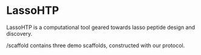 # LassoHTP
LassoHTP is a computational tool geared towards lasso peptide design and discovery.

/scaffold contains three demo scaffolds, constructed with our protocol.

